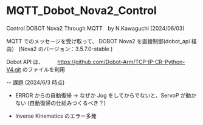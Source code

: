 # MQTT_Dobot_Nova2_Control
Control DOBOT Nova2 Through MQTT　by N.Kawaguchi (2024/06/03)

MQTT でのメッセージを受け取って、 DOBOT Nova2 を直接制御(dobot_api 経由）
(Nova2 のバージョン：3.5.7.0-stable )

Dobot API は、
　　 https://github.com/Dobot-Arm/TCP-IP-CR-Python-V4.git
のファイルを利用


--
課題 (2024/6/3 時点)

- ERROR からの自動復帰
  -> なぜか Jog をしてからでないと、ServoP が動かない
    (自動復帰の仕組みつくるべき？)

- Inverse Kinematics のエラー多発

